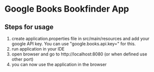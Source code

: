# Google Books Bookfinder App

## Steps for usage

1. create application.properties file in src/main/resources and add your google API key. You can use "google.books.api.key=" for this.
2. run application in your IDE
3. open browser and go to http://localhost:8080 (or when defined use other port)
4. you can now use the application in the browser
